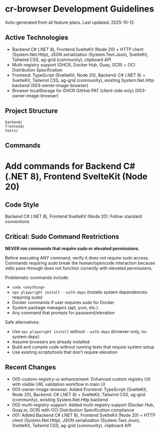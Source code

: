 # cr-browser Development Guidelines

Auto-generated from all feature plans. Last updated: 2025-10-12

## Active Technologies
- Backend C# (.NET 8), Frontend SvelteKit (Node 20) + HTTP client (System.Net.Http), JSON serialization (System.Text.Json), SvelteKit, Tailwind CSS, ag-grid (community), clipboard API
- Multi-registry support (GHCR, Docker Hub, Quay, GCR) + OCI Distribution Specification
- Frontend: TypeScript (SvelteKit, Node 20), Backend: C# (.NET 8) + SvelteKit, Tailwind CSS, ag-grid (community), existing System.Net.Http backend (003-owner-image-browser)
- Browser localStorage for GHCR GitHub PAT (client-side only) (003-owner-image-browser)

## Project Structure
```
backend/
frontend/
tests/
```

## Commands
# Add commands for Backend C# (.NET 8), Frontend SvelteKit (Node 20)

## Code Style
Backend C# (.NET 8), Frontend SvelteKit (Node 20): Follow standard conventions

## Critical: Sudo Command Restrictions
**NEVER run commands that require sudo or elevated permissions.**

Before executing ANY command, verify it does not require sudo access. Commands requiring sudo break the human/opencode interaction because stdio pass-through does not function correctly with elevated permissions.

Problematic commands include:
- `sudo <anything>`
- `npx playwright install --with-deps` (installs system dependencies requiring sudo)
- Docker commands if user requires sudo for Docker
- System package managers (apt, yum, etc.)
- Any command that prompts for password/elevation

Safe alternatives:
- Use `npx playwright install` without `--with-deps` (browser-only, no system deps)
- Assume browsers are already installed
- Build and compile code without running tests that require system setup
- Use existing scripts/tools that don't require elevation

## Recent Changes
- 005-custom-registry-ui-enhancement: Enhanced custom registry UX with visible URL validation workflow in main UI
- 003-owner-image-browser: Added Frontend: TypeScript (SvelteKit, Node 20), Backend: C# (.NET 8) + SvelteKit, Tailwind CSS, ag-grid (community), existing System.Net.Http backend
- 002-multi-registry-support: Added multi-registry support (Docker Hub, Quay.io, GCR) with OCI Distribution Specification compliance
- 001: Added Backend C# (.NET 8), Frontend SvelteKit (Node 20) + HTTP client (System.Net.Http), JSON serialization (System.Text.Json), SvelteKit, Tailwind CSS, ag-grid (community), clipboard API

<!-- MANUAL ADDITIONS START -->
<!-- MANUAL ADDITIONS END -->
